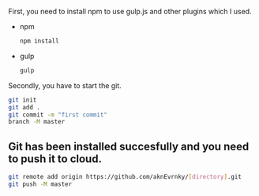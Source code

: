 First, you need to install npm to use gulp.js and other plugins which I used.

* npm

  ```sh
  npm install
  ```

* gulp

    ```sh
    gulp
    ```

Secondly, you have to start the git.

  ```sh
  git init  
  git add .
  git commit -m "first commit"
  branch -M master
  ```
    

## Git has been installed succesfully and you need to push it to cloud.

```sh
git remote add origin https://github.com/aknEvrnky/[directory].git
git push -M master
```
